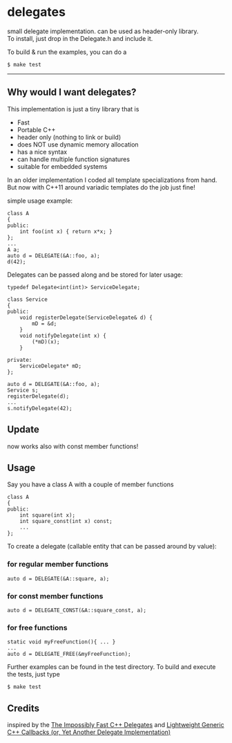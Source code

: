 delegates
=========

small delegate implementation. can be used as header-only library.  
To install, just drop in the Delegate.h and include it.

To build & run the examples, you can do a

    $ make test

---

## Why would I want delegates?

This implementation is just a tiny library that is

* Fast
* Portable C++
* header only (nothing to link or build)
* does NOT use dynamic memory allocation
* has a nice syntax
* can handle multiple function signatures
* suitable for embedded systems

In an older implementation I coded all template specializations from hand. But now with C++11 around variadic templates do the job just fine!

simple usage example:

    class A
    {
    public:
        int foo(int x) { return x*x; }
    };
    ...
    A a;
    auto d = DELEGATE(&A::foo, a);
    d(42);

Delegates can be passed along and be stored for later usage:

    typedef Delegate<int(int)> ServiceDelegate;

    class Service
    {
    public:
        void registerDelegate(ServiceDelegate& d) {
            mD = &d;
        }
        void notifyDelegate(int x) {
            (*mD)(x);
        }

    private:
        ServiceDelegate* mD;
    };

    auto d = DELEGATE(&A::foo, a);
    Service s;
    registerDelegate(d);
    ...
    s.notifyDelegate(42);

## Update

now works also with const member functions!

## Usage

Say you have a class A with a couple of member functions

    class A
    {
    public:
        int square(int x);
        int square_const(int x) const;
        ...
    };

To create a delegate (callable entity that can be passed around by value):

### for regular member functions

    auto d = DELEGATE(&A::square, a);

### for const member functions

    auto d = DELEGATE_CONST(&A::square_const, a);

### for free functions

    static void myFreeFunction(){ ... }
    ...
    auto d = DELEGATE_FREE(&myFreeFunction);

Further examples can be found in the test directory. To build and execute the tests, just type

    $ make test

## Credits

inspired by the [The Impossibly Fast C++ Delegates](http://www.codeproject.com/Articles/11015/The-Impossibly-Fast-C-Delegates) and [Lightweight Generic C++ Callbacks (or, Yet Another Delegate Implementation)](http://www.codeproject.com/Articles/136799/Lightweight-Generic-C-Callbacks-or-Yet-Another-Del)

